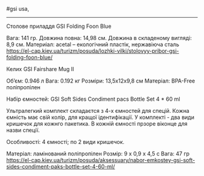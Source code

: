 #gsi  usa,

- - -

Столове приладдя  GSI Folding Foon Blue

Вага: 141 гр.
Довжина повна: 14,98 см.
Довжина в складеному вигляді: 8,9 см.
Материіал: acetal – екологічний пластік, нержавіюча сталь 
https://el-cap.kiev.ua/turizm/posuda/lozhki-vilki/stolovyy-pribor-gsi-folding-foon-blue/ 


Келих GSI Fairshare Mug II

Об’єм: 0.946 л
Вага: 0.192 кг
Розміри: 13,5х12х9,8 см
Матеріал: BPA-Free поліпропілен


Набір ємностей: GSI Soft Sides Condiment pacs Bottle Set 4 * 60 ml

Ультралегкий комплект складаєтся з 4-х ємностей для спецій. Кожна ємність має свій колір, для кращої ідентифікації. У комплекті - два види кришечок для кожнго пакетика. В кожній ємності прзоре віконце для назви спеції.

Особливості:
    4 ємності;
    по 2 види кришечок.

Матеріал: ламінований поліпропілен
Розмір: 9 х 0,9 х 4,5 с
Вага: 47 гр
https://el-cap.kiev.ua/turizm/posuda/aksessuary/nabor-emkostey-gsi-soft-sides-condiment-paks-bottle-set-4-60-ml/


